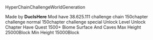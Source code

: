 HyperChainChallengeWorldGeneration

Made by **DucIsHere**
Mod have 38.625.111 challenge chain
150chapter challenge normal
150chapter challenge special
Unlock Level
Unlock Chapter
Have Quest
1500+ Biome Surface And Caves
Max Height 25000Block 
Min Height 15000Block
